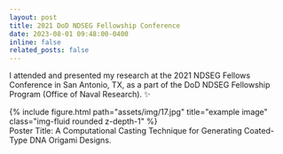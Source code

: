 ```yaml
---
layout: post
title: 2021 DoD NDSEG Fellowship Conference
date: 2023-08-01 09:48:00-0400
inline: false
related_posts: false
---
```


I attended and presented my research at the 2021 NDSEG Fellows Conference in San Antonio, TX, as a part of the DoD NDSEG Fellowship Program (Office of Naval Research). :sparkles:

<div class="row">
    <div class="col-sm mt-3 mt-md-0">
        {% include figure.html path="assets/img/17.jpg" title="example image" class="img-fluid rounded z-depth-1" %}
    </div>
</div>
<div class="caption">
    Poster Title: A Computational Casting Technique for Generating Coated-Type DNA Origami Designs.
</div>
